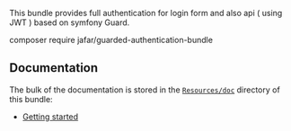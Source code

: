 This bundle provides full authentication for login form and also api ( using JWT ) based on symfony Guard.

composer require jafar/guarded-authentication-bundle 

Documentation
-------------

The bulk of the documentation is stored in the [`Resources/doc`](Resources/doc/index.md) directory of this bundle:

* [Getting started](Resources/doc/index.md#getting-started)


